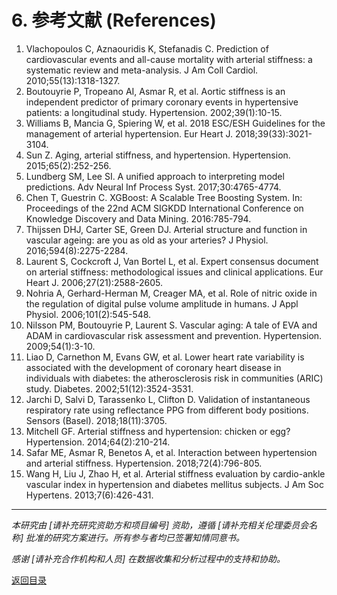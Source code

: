 # 6. 参考文献 (References)

1. Vlachopoulos C, Aznaouridis K, Stefanadis C. Prediction of cardiovascular events and all-cause mortality with arterial stiffness: a systematic review and meta-analysis. J Am Coll Cardiol. 2010;55(13):1318-1327.
2. Boutouyrie P, Tropeano AI, Asmar R, et al. Aortic stiffness is an independent predictor of primary coronary events in hypertensive patients: a longitudinal study. Hypertension. 2002;39(1):10-15.
3. Williams B, Mancia G, Spiering W, et al. 2018 ESC/ESH Guidelines for the management of arterial hypertension. Eur Heart J. 2018;39(33):3021-3104.
4. Sun Z. Aging, arterial stiffness, and hypertension. Hypertension. 2015;65(2):252-256.
5. Lundberg SM, Lee SI. A unified approach to interpreting model predictions. Adv Neural Inf Process Syst. 2017;30:4765-4774.
6. Chen T, Guestrin C. XGBoost: A Scalable Tree Boosting System. In: Proceedings of the 22nd ACM SIGKDD International Conference on Knowledge Discovery and Data Mining. 2016:785-794.
7. Thijssen DHJ, Carter SE, Green DJ. Arterial structure and function in vascular ageing: are you as old as your arteries? J Physiol. 2016;594(8):2275-2284.
8. Laurent S, Cockcroft J, Van Bortel L, et al. Expert consensus document on arterial stiffness: methodological issues and clinical applications. Eur Heart J. 2006;27(21):2588-2605.
9. Nohria A, Gerhard-Herman M, Creager MA, et al. Role of nitric oxide in the regulation of digital pulse volume amplitude in humans. J Appl Physiol. 2006;101(2):545-548.
10. Nilsson PM, Boutouyrie P, Laurent S. Vascular aging: A tale of EVA and ADAM in cardiovascular risk assessment and prevention. Hypertension. 2009;54(1):3-10.
11. Liao D, Carnethon M, Evans GW, et al. Lower heart rate variability is associated with the development of coronary heart disease in individuals with diabetes: the atherosclerosis risk in communities (ARIC) study. Diabetes. 2002;51(12):3524-3531.
12. Jarchi D, Salvi D, Tarassenko L, Clifton D. Validation of instantaneous respiratory rate using reflectance PPG from different body positions. Sensors (Basel). 2018;18(11):3705.
13. Mitchell GF. Arterial stiffness and hypertension: chicken or egg? Hypertension. 2014;64(2):210-214.
14. Safar ME, Asmar R, Benetos A, et al. Interaction between hypertension and arterial stiffness. Hypertension. 2018;72(4):796-805.
15. Wang H, Liu J, Zhao H, et al. Arterial stiffness evaluation by cardio-ankle vascular index in hypertension and diabetes mellitus subjects. J Am Soc Hypertens. 2013;7(6):426-431.

---

*本研究由 [请补充研究资助方和项目编号] 资助，遵循 [请补充相关伦理委员会名称] 批准的研究方案进行。所有参与者均已签署知情同意书。*

*感谢 [请补充合作机构和人员] 在数据收集和分析过程中的支持和协助。*

[返回目录](00_index.md) 